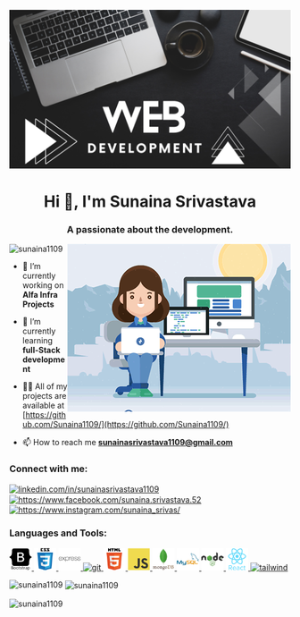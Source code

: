 ![logo](https://github.com/Sunaina1109/sunaina1109/blob/main/Banner.png)
<h1 align="center">Hi 👋, I'm Sunaina Srivastava</h1>
<h3 align="center">A passionate about the development.</h3>
<img align="right" alt="coding" width="400" src="https://raw.githubusercontent.com/dkrzyszczyk/dkrzyszczyk/main/gabriela_mancini.gif"
<p align="left"> <img src="https://komarev.com/ghpvc/?username=sunaina1109&label=Profile%20views&color=0e75b6&style=flat" alt="sunaina1109" /> </p>

- 🔭 I’m currently working on **Alfa Infra Projects**

- 🌱 I’m currently learning **full-Stack development**

- 👨‍💻 All of my projects are available at [https://github.com/Sunaina1109/](https://github.com/Sunaina1109/)

- 📫 How to reach me **sunainasrivastava1109@gmail.com**

<h3 align="left">Connect with me:</h3>
<p align="left">
<a href="https://linkedin.com/in/linkedin.com/in/sunainasrivastava1109" target="blank"><img align="center" src="https://raw.githubusercontent.com/rahuldkjain/github-profile-readme-generator/master/src/images/icons/Social/linked-in-alt.svg" alt="linkedin.com/in/sunainasrivastava1109" height="30" width="40" /></a>
<a href="https://fb.com/https://www.facebook.com/sunaina.srivastava.52" target="blank"><img align="center" src="https://raw.githubusercontent.com/rahuldkjain/github-profile-readme-generator/master/src/images/icons/Social/facebook.svg" alt="https://www.facebook.com/sunaina.srivastava.52" height="30" width="40" /></a>
<a href="https://instagram.com/https://www.instagram.com/sunaina_srivas/" target="blank"><img align="center" src="https://raw.githubusercontent.com/rahuldkjain/github-profile-readme-generator/master/src/images/icons/Social/instagram.svg" alt="https://www.instagram.com/sunaina_srivas/" height="30" width="40" /></a>
</p>
<h3 align="left">Languages and Tools:</h3>
<p align="left"> <a href="https://getbootstrap.com" target="_blank" rel="noreferrer"> <img src="https://raw.githubusercontent.com/devicons/devicon/master/icons/bootstrap/bootstrap-plain-wordmark.svg" alt="bootstrap" width="40" height="40"/> </a> <a href="https://www.w3schools.com/css/" target="_blank" rel="noreferrer"> <img src="https://raw.githubusercontent.com/devicons/devicon/master/icons/css3/css3-original-wordmark.svg" alt="css3" width="40" height="40"/> </a> <a href="https://expressjs.com" target="_blank" rel="noreferrer"> <img src="https://raw.githubusercontent.com/devicons/devicon/master/icons/express/express-original-wordmark.svg" alt="express" width="40" height="40"/> </a> <a href="https://git-scm.com/" target="_blank" rel="noreferrer"> <img src="https://www.vectorlogo.zone/logos/git-scm/git-scm-icon.svg" alt="git" width="40" height="40"/> </a> <a href="https://www.w3.org/html/" target="_blank" rel="noreferrer"> <img src="https://raw.githubusercontent.com/devicons/devicon/master/icons/html5/html5-original-wordmark.svg" alt="html5" width="40" height="40"/> </a> <a href="https://developer.mozilla.org/en-US/docs/Web/JavaScript" target="_blank" rel="noreferrer"> <img src="https://raw.githubusercontent.com/devicons/devicon/master/icons/javascript/javascript-original.svg" alt="javascript" width="40" height="40"/> </a> <a href="https://www.mongodb.com/" target="_blank" rel="noreferrer"> <img src="https://raw.githubusercontent.com/devicons/devicon/master/icons/mongodb/mongodb-original-wordmark.svg" alt="mongodb" width="40" height="40"/> </a> <a href="https://www.mysql.com/" target="_blank" rel="noreferrer"> <img src="https://raw.githubusercontent.com/devicons/devicon/master/icons/mysql/mysql-original-wordmark.svg" alt="mysql" width="40" height="40"/> </a> <a href="https://nodejs.org" target="_blank" rel="noreferrer"> <img src="https://raw.githubusercontent.com/devicons/devicon/master/icons/nodejs/nodejs-original-wordmark.svg" alt="nodejs" width="40" height="40"/> </a> <a href="https://reactjs.org/" target="_blank" rel="noreferrer"> <img src="https://raw.githubusercontent.com/devicons/devicon/master/icons/react/react-original-wordmark.svg" alt="react" width="40" height="40"/> </a> <a href="https://tailwindcss.com/" target="_blank" rel="noreferrer"> <img src="https://www.vectorlogo.zone/logos/tailwindcss/tailwindcss-icon.svg" alt="tailwind" width="40" height="40"/> </a> </p>

<p><img align="left" src="https://github-readme-stats.vercel.app/api/top-langs?username=sunaina1109&show_icons=true&locale=en&layout=compact" alt="sunaina1109" /></p>

<p>&nbsp;<img align="center" src="https://github-readme-stats.vercel.app/api?username=sunaina1109&show_icons=true&locale=en" alt="sunaina1109" /></p>

<p><img align="center" src="https://github-readme-streak-stats.herokuapp.com/?user=sunaina1109&" alt="sunaina1109" /></p>
